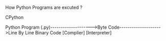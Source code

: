 How Python Programs are excuted ?

CPython

Python Program (.py)-------------------->Byte Code-------------------->Line By Line Binary Code
                    [Complier]          [Interpreter]